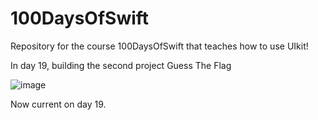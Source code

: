 # 100DaysOfSwift
Repository for the course 100DaysOfSwift that teaches how to use UIkit!

In day 19, building the second project Guess The Flag

![image](https://user-images.githubusercontent.com/122572631/234036818-ec11008a-e456-40fb-887d-67f290d7b8b8.png)

Now current on day 19. 
